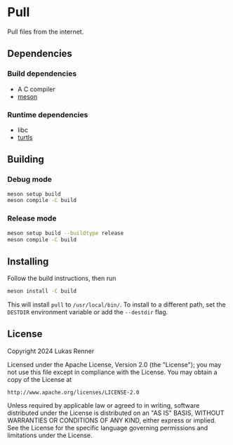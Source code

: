 # Pull
Pull files from the internet.

## Dependencies
### Build dependencies
- A C compiler
- [meson](https://github.com/mesonbuild/meson)

### Runtime dependencies
- libc
- [turtls](https://gituhb.com/lukasvrenner/turtls)

## Building
### Debug mode
```bash
meson setup build
meson compile -C build
```

### Release mode
```bash
meson setup build --buildtype release
meson compile -C build
```

## Installing
Follow the build instructions, then run
```bash
meson install -C build
```
This will install `pull` to `/usr/local/bin/`. To install to a different path,
set the `DESTDIR` environment variable or add the `--destdir` flag.

## License
Copyright 2024 Lukas Renner

Licensed under the Apache License, Version 2.0 (the "License");
you may not use this file except in compliance with the License.
You may obtain a copy of the License at

    http://www.apache.org/licenses/LICENSE-2.0

Unless required by applicable law or agreed to in writing, software
distributed under the License is distributed on an "AS IS" BASIS,
WITHOUT WARRANTIES OR CONDITIONS OF ANY KIND, either express or implied.
See the License for the specific language governing permissions and
limitations under the License.
